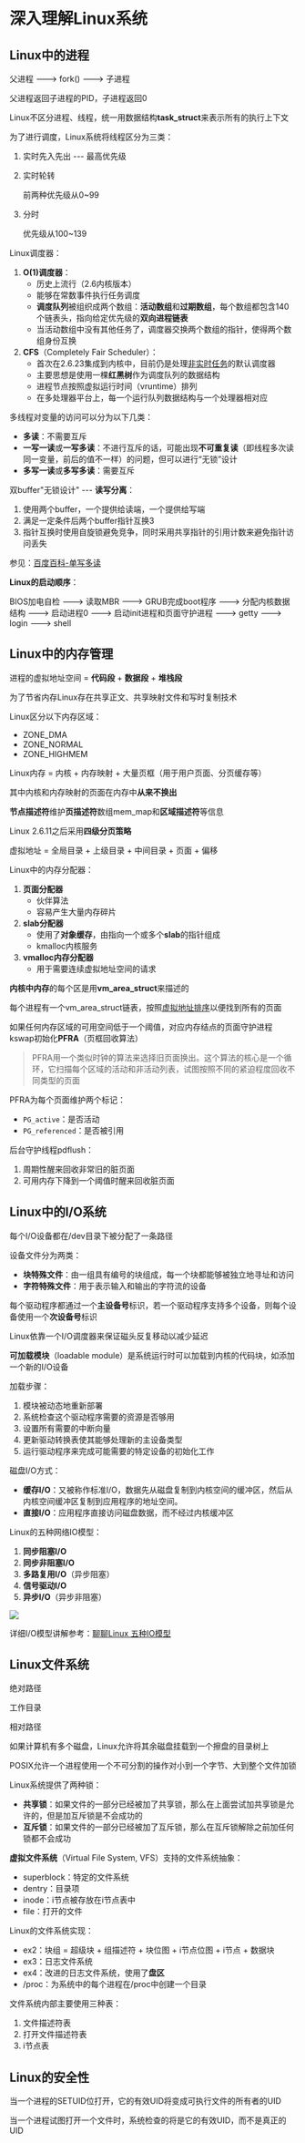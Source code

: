 # 深入理解Linux系统

## Linux中的进程

父进程 ---> fork() ---> 子进程

父进程返回子进程的PID，子进程返回0



Linux不区分进程、线程，统一用数据结构**task_struct**来表示所有的执行上下文



为了进行调度，Linux系统将线程区分为三类：

1. 实时先入先出 --- 最高优先级

2. 实时轮转

   前两种优先级从0~99

3. 分时

   优先级从100~139

Linux调度器：

1. **O(1)调度器**：
   - 历史上流行（2.6内核版本）
   - 能够在常数事件执行任务调度
   - **调度队列**被组织成两个数组：**活动数组**和**过期数组**，每个数组都包含140个链表头，指向给定优先级的**双向进程链表**
   - 当活动数组中没有其他任务了，调度器交换两个数组的指针，使得两个数组身份互换
2. **CFS**（Completely Fair Scheduler）：
   - 首次在2.6.23集成到内核中，目前仍是处理<u>非实时任务</u>的默认调度器
   - 主要思想是使用一棵**红黑树**作为调度队列的数据结构
   - 进程节点按照虚拟运行时间（vruntime）排列
   - 在多处理器平台上，每一个运行队列数据结构与一个处理器相对应



多线程对变量的访问可以分为以下几类：

- **多读**：不需要互斥
- **一写一读**或**一写多读**：不进行互斥的话，可能出现**不可重复读**（即线程多次读同一变量，前后的值不一样）的问题，但可以进行“无锁”设计
- **多写一读**或**多写多读**：需要互斥

双buffer"无锁设计" --- **读写分离**：

1. 使用两个buffer，一个提供给读端，一个提供给写端
2. 满足一定条件后两个buffer指针互换3
3. 指针互换时使用自旋锁避免竞争，同时采用共享指针的引用计数来避免指针访问丢失

参见：[百度百科-单写多读](https://baike.baidu.com/item/%E5%8D%95%E5%86%99%E5%A4%9A%E8%AF%BB/22692499?fr=aladdin)



**Linux的启动顺序**：

BIOS加电自检 ---> 读取MBR ---> GRUB完成boot程序 ---> 分配内核数据结构 ---> 启动进程0 ---> 启动init进程和页面守护进程 ---> getty ---> login ---> shell





## Linux中的内存管理

进程的虚拟地址空间 = **代码段** + **数据段** + **堆栈段**

为了节省内存Linux存在共享正文、共享映射文件和写时复制技术



Linux区分以下内存区域：

- ZONE_DMA
- ZONE_NORMAL
- ZONE_HIGHMEM



Linux内存 = 内核 + 内存映射 + 大量页框（用于用户页面、分页缓存等）

其中内核和内存映射的页面在内存中**从来不换出**

**节点描述符**维护**页描述符**数组mem_map和**区域描述符**等信息



Linux 2.6.11之后采用**四级分页策略**

虚拟地址 = 全局目录 + 上级目录 + 中间目录 + 页面 + 偏移



Linux中的内存分配器：

1. **页面分配器**
   - 伙伴算法
   - 容易产生大量内存碎片
2. **slab分配器**
   - 使用了**对象缓存**，由指向一个或多个**slab**的指针组成
   - kmalloc内核服务
3. **vmalloc内存分配器**
   - 用于需要连续虚拟地址空间的请求



**内核中内存**的每个区是用**vm_area_struct**来描述的

每个进程有一个vm_area_struct链表，按照<u>虚拟地址排序</u>以便找到所有的页面



如果任何内存区域的可用空间低于一个阈值，对应内存结点的页面守护进程kswap初始化**PFRA**（页框回收算法）

> PFRA用一个类似时钟的算法来选择旧页面换出。这个算法的核心是一个循环，它扫描每个区域的活动和非活动列表，试图按照不同的紧迫程度回收不同类型的页面

PFRA为每个页面维护两个标记：

- `PG_active`：是否活动
- `PG_referenced`：是否被引用

后台守护线程pdflush：

1. 周期性醒来回收非常旧的脏页面
2. 可用内存下降到一个阈值时醒来回收脏页面





## Linux中的I/O系统

每个I/O设备都在/dev目录下被分配了一条路径

设备文件分为两类：

- **块特殊文件**：由一组具有编号的块组成，每一个块都能够被独立地寻址和访问
- **字符特殊文件**：用于表示输入和输出的字符流的设备

每个驱动程序都通过一个**主设备号**标识，若一个驱动程序支持多个设备，则每个设备使用一个**次设备号**标识



Linux依靠一个I/O调度器来保证磁头反复移动以减少延迟



**可加载模块**（loadable module）是系统运行时可以加载到内核的代码块，如添加一个新的I/O设备

加载步骤：

1. 模块被动态地重新部署
2. 系统检查这个驱动程序需要的资源是否够用
3. 设置所有需要的中断向量
4. 更新驱动转换表使其能够处理新的主设备类型
5. 运行驱动程序来完成可能需要的特定设备的初始化工作



磁盘I/O方式：

- **缓存I/O**：又被称作标准I/O，数据先从磁盘复制到内核空间的缓冲区，然后从内核空间缓冲区复制到应用程序的地址空间。
- **直接I/O**：应用程序直接访问磁盘数据，而不经过内核缓冲区



Linux的五种网络IO模型：

1. **同步阻塞I/O**
2. **同步非阻塞I/O**
3. **多路复用I/O**（异步阻塞）
4. **信号驱动I/O**
5. **异步I/O**（异步非阻塞）

![](深入理解Linux系统.assets/io.png)

详细I/O模型讲解参考：[聊聊Linux 五种IO模型](https://www.jianshu.com/p/486b0965c296)





## Linux文件系统

绝对路径

工作目录

相对路径



如果计算机有多个磁盘，Linux允许将其余磁盘挂载到一个擦盘的目录树上



POSIX允许一个进程使用一个不可分割的操作对小到一个字节、大到整个文件加锁



Linux系统提供了两种锁：

- **共享锁**：如果文件的一部分已经被加了共享锁，那么在上面尝试加共享锁是允许的，但是加互斥锁是不会成功的
- **互斥锁**：如果文件的一部分已经被加了互斥锁，那么在互斥锁解除之前加任何锁都不会成功



**虚拟文件系统**（Virtual File System, VFS）支持的文件系统抽象：

- superblock：特定的文件系统
- dentry：目录项
- inode：i节点被存放在i节点表中
- file：打开的文件



Linux的文件系统实现：

- ex2：块组 = 超级块 + 组描述符 + 块位图 + i节点位图 + i节点 + 数据块
- ex3：日志文件系统
- ex4：改进的日志文件系统，使用了**盘区**
- /proc：为系统中的每个进程在/proc中创建一个目录



文件系统内部主要使用三种表：

1. 文件描述符表
2. 打开文件描述符表
3. i节点表





## Linux的安全性

当一个进程的SETUID位打开，它的有效UID将变成可执行文件的所有者的UID

当一个进程试图打开一个文件时，系统检查的将是它的有效UID，而不是真正的UID

